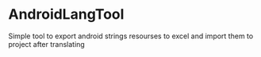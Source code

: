 AndroidLangTool
===============

Simple tool to export android strings resourses to excel and import them to project after translating 
